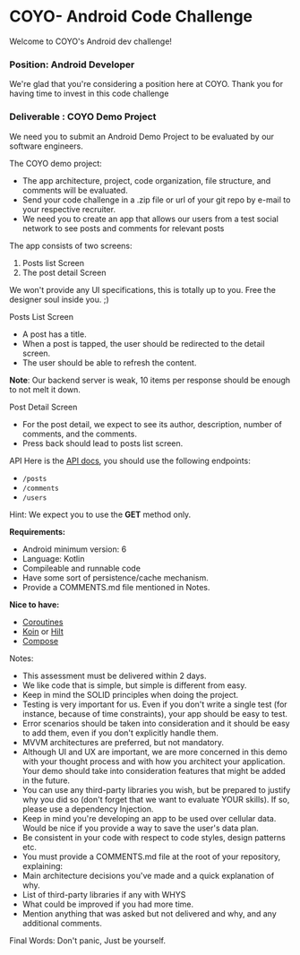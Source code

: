 # COYO- Android Code Challenge

Welcome to COYO's Android dev challenge!

### Position: **Android Developer**
We're glad that you're considering a position here at COYO. Thank you for having time to invest in this code challenge


### Deliverable : **COYO Demo Project**
We need you to submit an Android Demo Project to be evaluated by our software engineers.

The COYO demo project:
- The app architecture, project, code organization, file structure, and comments will be evaluated.
- Send your code challenge in a .zip file or url of your git repo by e-mail to your respective recruiter.
- We need you to create an app that allows our users from a test social network to see posts and comments for relevant posts

The app consists of two screens:
1. Posts list Screen
2. The post detail Screen

We won't provide any UI specifications, this is totally up to you. Free the designer soul inside you. ;)

Posts List Screen
- A post has a title.
- When a post is tapped, the user should be redirected to the detail screen.
- The user should be able to refresh the content.

**Note**: Our backend server is weak, 10 items per response should be enough to not melt it down.

Post Detail Screen
- For the post detail, we expect to see its author, description, number of comments, and the comments.
- Press back should lead to posts list screen.


API
Here is the [API docs](http://jsonplaceholder.typicode.com/), you should use the following endpoints:

- `/posts`
- `/comments`
- `/users`

Hint: We expect you to use the **GET** method only.

**Requirements:**
- Android minimum version: 6
- Language: Kotlin
- Compileable and runnable code
- Have some sort of persistence/cache mechanism.
- Provide a COMMENTS.md file mentioned in Notes.

**Nice to have:**
- [Coroutines](https://developer.android.com/kotlin/coroutines)
- [Koin](https://github.com/InsertKoinIO/koin) or [Hilt](https://dagger.dev/hilt/)
- [Compose](https://developer.android.com/jetpack/getting-started)


Notes: 
- This assessment must be delivered within 2 days.
- We like code that is simple, but simple is different from easy.
- Keep in mind the SOLID principles when doing the project.
- Testing is very important for us. Even if you don't write a single test (for instance, because of time constraints), your app should be easy to test.
- Error scenarios should be taken into consideration and it should be easy to add them, even if you don't explicitly handle them.
- MVVM architectures are preferred, but not mandatory.
- Although UI and UX are important, we are more concerned in this demo with your thought process and with how you architect your application. Your demo should take into consideration features that might be added in the future.
- You can use any third-party libraries you wish, but be prepared to justify why you did so (don't forget that we want to evaluate YOUR skills). If so, please use a dependency Injection.
- Keep in mind you're developing an app to be used over cellular data. Would be nice if you provide a way to save the user's data plan.
- Be consistent in your code with respect to code styles, design patterns etc.
- You must provide a COMMENTS.md file at the root of your repository, explaining:
- Main architecture decisions you've made and a quick explanation of why.
- List of third-party libraries if any with WHYS
- What could be improved if you had more time.
- Mention anything that was asked but not delivered and why, and any additional comments.


Final Words: Don't panic, Just be yourself.

